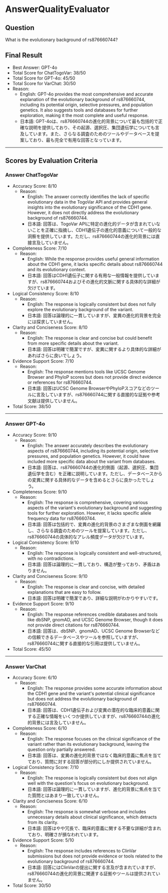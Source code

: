 # AnswerQualityEvaluator

## Question

What is the evolutionary background of rs876660744?

## Final Result

- Best Answer: GPT-4o
- Total Score for ChatTogoVar: 38/50
- Total Score for GPT-4o: 45/50
- Total Score for VarChat: 30/50
- Reason:
  - English: GPT-4o provides the most comprehensive and accurate explanation of the evolutionary background of rs876660744, including its potential origin, selective pressures, and population genetics. It also suggests tools and databases for further exploration, making it the most complete and useful response.
  - 日本語: GPT-4oは、rs876660744の進化的背景について最も包括的で正確な説明を提供しており、その起源、選択圧、集団遺伝学についても言及しています。また、さらなる調査のためのツールやデータベースを提案しており、最も完全で有用な回答となっています。

---

## Scores by Evaluation Criteria

### Answer ChatTogoVar
- Accuracy Score: 8/10
  - Reason: 
    - English: The answer correctly identifies the lack of specific evolutionary data in the TogoVar API and provides general insights into the evolutionary significance of the CDH1 gene. However, it does not directly address the evolutionary background of rs876660744.
    - 日本語: 回答は、TogoVar APIに特定の進化的データが含まれていないことを正確に指摘し、CDH1遺伝子の進化的意義について一般的な洞察を提供しています。ただし、rs876660744の進化的背景には直接言及していません。
- Completeness Score: 7/10
  - Reason: 
    - English: While the response provides useful general information about the CDH1 gene, it lacks specific details about rs876660744 and its evolutionary context.
    - 日本語: 回答はCDH1遺伝子に関する有用な一般情報を提供していますが、rs876660744およびその進化的文脈に関する具体的な詳細が欠けています。
- Logical Consistency Score: 8/10
  - Reason: 
    - English: The response is logically consistent but does not fully explore the evolutionary background of the variant.
    - 日本語: 回答は論理的に一貫していますが、変異の進化的背景を完全には探求していません。
- Clarity and Conciseness Score: 8/10
  - Reason: 
    - English: The response is clear and concise but could benefit from more specific details about the variant.
    - 日本語: 回答は明確で簡潔ですが、変異に関するより具体的な詳細があればさらに良いでしょう。
- Evidence Support Score: 7/10
  - Reason: 
    - English: The response mentions tools like UCSC Genome Browser and PhyloP scores but does not provide direct evidence or references for rs876660744.
    - 日本語: 回答はUCSC Genome BrowserやPhyloPスコアなどのツールに言及していますが、rs876660744に関する直接的な証拠や参考文献は提供していません。
- Total Score: 38/50

---

### Answer GPT-4o
- Accuracy Score: 9/10
  - Reason: 
    - English: The answer accurately describes the evolutionary aspects of rs876660744, including its potential origin, selective pressures, and population genetics. However, it could have included more specific data about the variant from databases.
    - 日本語: 回答は、rs876660744の進化的側面（起源、選択圧、集団遺伝学を含む）を正確に説明しています。ただし、データベースからの変異に関する具体的なデータを含めるとさらに良かったでしょう。
- Completeness Score: 9/10
  - Reason: 
    - English: The response is comprehensive, covering various aspects of the variant's evolutionary background and suggesting tools for further exploration. However, it lacks specific allele frequency data for rs876660744.
    - 日本語: 回答は包括的で、変異の進化的背景のさまざまな側面を網羅し、さらなる調査のためのツールを提案しています。ただし、rs876660744の具体的なアレル頻度データが欠けています。
- Logical Consistency Score: 9/10
  - Reason: 
    - English: The response is logically consistent and well-structured, with no contradictions.
    - 日本語: 回答は論理的に一貫しており、構造が整っており、矛盾はありません。
- Clarity and Conciseness Score: 9/10
  - Reason: 
    - English: The response is clear and concise, with detailed explanations that are easy to follow.
    - 日本語: 回答は明確で簡潔であり、詳細な説明がわかりやすいです。
- Evidence Support Score: 9/10
  - Reason: 
    - English: The response references credible databases and tools like dbSNP, gnomAD, and UCSC Genome Browser, though it does not provide direct citations for rs876660744.
    - 日本語: 回答は、dbSNP、gnomAD、UCSC Genome Browserなどの信頼できるデータベースやツールを参照していますが、rs876660744に関する直接的な引用は提供していません。
- Total Score: 45/50

---

### Answer VarChat
- Accuracy Score: 6/10
  - Reason: 
    - English: The response provides some accurate information about the CDH1 gene and the variant's potential clinical significance but does not address the evolutionary background of rs876660744.
    - 日本語: 回答は、CDH1遺伝子および変異の潜在的な臨床的意義に関する正確な情報をいくつか提供していますが、rs876660744の進化的背景には言及していません。
- Completeness Score: 6/10
  - Reason: 
    - English: The response focuses on the clinical significance of the variant rather than its evolutionary background, leaving the question only partially answered.
    - 日本語: 回答は、変異の進化的背景ではなく臨床的意義に焦点を当てており、質問に対する回答が部分的にしか提供されていません。
- Logical Consistency Score: 7/10
  - Reason: 
    - English: The response is logically consistent but does not align well with the question's focus on evolutionary background.
    - 日本語: 回答は論理的に一貫していますが、進化的背景に焦点を当てた質問とはあまり一致していません。
- Clarity and Conciseness Score: 6/10
  - Reason: 
    - English: The response is somewhat verbose and includes unnecessary details about clinical significance, which detracts from its clarity.
    - 日本語: 回答はやや冗長で、臨床的意義に関する不要な詳細が含まれており、明確さが損なわれています。
- Evidence Support Score: 5/10
  - Reason: 
    - English: The response includes references to ClinVar submissions but does not provide evidence or tools related to the evolutionary background of rs876660744.
    - 日本語: 回答にはClinVarの提出に関する言及が含まれていますが、rs876660744の進化的背景に関連する証拠やツールは提供されていません。
- Total Score: 30/50